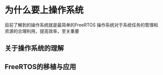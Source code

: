 # 为什么要上操作系统
目前了解到的操作系统就是最简单的FreeRTOS
操作系统对于系统任务的管理和资源的合理利用，提高效率，至关重要
## 关于操作系统的理解


## FreeRTOS的移植与应用


